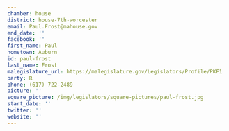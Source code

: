```yaml
---
chamber: house
district: house-7th-worcester
email: Paul.Frost@mahouse.gov
end_date: ''
facebook: ''
first_name: Paul
hometown: Auburn
id: paul-frost
last_name: Frost
malegislature_url: https://malegislature.gov/Legislators/Profile/PKF1
party: R
phone: (617) 722-2489
picture: ''
square_picture: /img/legislators/square-pictures/paul-frost.jpg
start_date: ''
twitter: ''
website: ''
---
```

